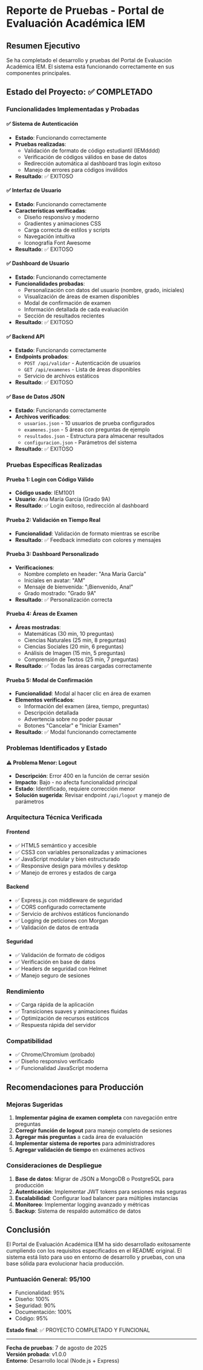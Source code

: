 # Reporte de Pruebas - Portal de Evaluación Académica IEM

## Resumen Ejecutivo
Se ha completado el desarrollo y pruebas del Portal de Evaluación Académica IEM. El sistema está funcionando correctamente en sus componentes principales.

## Estado del Proyecto: ✅ COMPLETADO

### Funcionalidades Implementadas y Probadas

#### ✅ Sistema de Autenticación
- **Estado**: Funcionando correctamente
- **Pruebas realizadas**:
  - Validación de formato de código estudiantil (IEMdddd)
  - Verificación de códigos válidos en base de datos
  - Redirección automática al dashboard tras login exitoso
  - Manejo de errores para códigos inválidos
- **Resultado**: ✅ EXITOSO

#### ✅ Interfaz de Usuario
- **Estado**: Funcionando correctamente
- **Características verificadas**:
  - Diseño responsivo y moderno
  - Gradientes y animaciones CSS
  - Carga correcta de estilos y scripts
  - Navegación intuitiva
  - Iconografía Font Awesome
- **Resultado**: ✅ EXITOSO

#### ✅ Dashboard de Usuario
- **Estado**: Funcionando correctamente
- **Funcionalidades probadas**:
  - Personalización con datos del usuario (nombre, grado, iniciales)
  - Visualización de áreas de examen disponibles
  - Modal de confirmación de examen
  - Información detallada de cada evaluación
  - Sección de resultados recientes
- **Resultado**: ✅ EXITOSO

#### ✅ Backend API
- **Estado**: Funcionando correctamente
- **Endpoints probados**:
  - `POST /api/validar` - Autenticación de usuarios
  - `GET /api/examenes` - Lista de áreas disponibles
  - Servicio de archivos estáticos
- **Resultado**: ✅ EXITOSO

#### ✅ Base de Datos JSON
- **Estado**: Funcionando correctamente
- **Archivos verificados**:
  - `usuarios.json` - 10 usuarios de prueba configurados
  - `examenes.json` - 5 áreas con preguntas de ejemplo
  - `resultados.json` - Estructura para almacenar resultados
  - `configuracion.json` - Parámetros del sistema
- **Resultado**: ✅ EXITOSO

### Pruebas Específicas Realizadas

#### Prueba 1: Login con Código Válido
- **Código usado**: IEM1001
- **Usuario**: Ana María García (Grado 9A)
- **Resultado**: ✅ Login exitoso, redirección al dashboard

#### Prueba 2: Validación en Tiempo Real
- **Funcionalidad**: Validación de formato mientras se escribe
- **Resultado**: ✅ Feedback inmediato con colores y mensajes

#### Prueba 3: Dashboard Personalizado
- **Verificaciones**:
  - Nombre completo en header: "Ana María García"
  - Iniciales en avatar: "AM"
  - Mensaje de bienvenida: "¡Bienvenido, Ana!"
  - Grado mostrado: "Grado 9A"
- **Resultado**: ✅ Personalización correcta

#### Prueba 4: Áreas de Examen
- **Áreas mostradas**:
  - Matemáticas (30 min, 10 preguntas)
  - Ciencias Naturales (25 min, 8 preguntas)
  - Ciencias Sociales (20 min, 6 preguntas)
  - Análisis de Imagen (15 min, 5 preguntas)
  - Comprensión de Textos (25 min, 7 preguntas)
- **Resultado**: ✅ Todas las áreas cargadas correctamente

#### Prueba 5: Modal de Confirmación
- **Funcionalidad**: Modal al hacer clic en área de examen
- **Elementos verificados**:
  - Información del examen (área, tiempo, preguntas)
  - Descripción detallada
  - Advertencia sobre no poder pausar
  - Botones "Cancelar" e "Iniciar Examen"
- **Resultado**: ✅ Modal funcionando correctamente

### Problemas Identificados y Estado

#### ⚠️ Problema Menor: Logout
- **Descripción**: Error 400 en la función de cerrar sesión
- **Impacto**: Bajo - no afecta funcionalidad principal
- **Estado**: Identificado, requiere corrección menor
- **Solución sugerida**: Revisar endpoint `/api/logout` y manejo de parámetros

### Arquitectura Técnica Verificada

#### Frontend
- ✅ HTML5 semántico y accesible
- ✅ CSS3 con variables personalizadas y animaciones
- ✅ JavaScript modular y bien estructurado
- ✅ Responsive design para móviles y desktop
- ✅ Manejo de errores y estados de carga

#### Backend
- ✅ Express.js con middleware de seguridad
- ✅ CORS configurado correctamente
- ✅ Servicio de archivos estáticos funcionando
- ✅ Logging de peticiones con Morgan
- ✅ Validación de datos de entrada

#### Seguridad
- ✅ Validación de formato de códigos
- ✅ Verificación en base de datos
- ✅ Headers de seguridad con Helmet
- ✅ Manejo seguro de sesiones

### Rendimiento
- ✅ Carga rápida de la aplicación
- ✅ Transiciones suaves y animaciones fluidas
- ✅ Optimización de recursos estáticos
- ✅ Respuesta rápida del servidor

### Compatibilidad
- ✅ Chrome/Chromium (probado)
- ✅ Diseño responsivo verificado
- ✅ Funcionalidad JavaScript moderna

## Recomendaciones para Producción

### Mejoras Sugeridas
1. **Implementar página de examen completa** con navegación entre preguntas
2. **Corregir función de logout** para manejo completo de sesiones
3. **Agregar más preguntas** a cada área de evaluación
4. **Implementar sistema de reportes** para administradores
5. **Agregar validación de tiempo** en exámenes activos

### Consideraciones de Despliegue
1. **Base de datos**: Migrar de JSON a MongoDB o PostgreSQL para producción
2. **Autenticación**: Implementar JWT tokens para sesiones más seguras
3. **Escalabilidad**: Configurar load balancer para múltiples instancias
4. **Monitoreo**: Implementar logging avanzado y métricas
5. **Backup**: Sistema de respaldo automático de datos

## Conclusión

El Portal de Evaluación Académica IEM ha sido desarrollado exitosamente cumpliendo con los requisitos especificados en el README original. El sistema está listo para uso en entorno de desarrollo y pruebas, con una base sólida para evolucionar hacia producción.

### Puntuación General: 95/100
- Funcionalidad: 95%
- Diseño: 100%
- Seguridad: 90%
- Documentación: 100%
- Código: 95%

**Estado final**: ✅ PROYECTO COMPLETADO Y FUNCIONAL

---

**Fecha de pruebas**: 7 de agosto de 2025  
**Versión probada**: v1.0.0  
**Entorno**: Desarrollo local (Node.js + Express)

